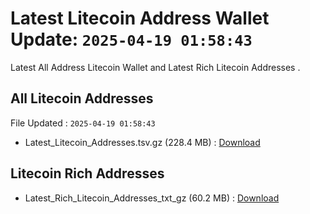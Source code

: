 # Latest Litecoin Address Wallet Update: `2025-04-19 01:58:43`

Latest All Address Litecoin Wallet and Latest Rich Litecoin Addresses .

## All Litecoin Addresses

File Updated : `2025-04-19 01:58:43`

- Latest_Litecoin_Addresses.tsv.gz (228.4 MB) : [Download](https://github.com/Pymmdrza/Rich-Address-Wallet/releases/tag/Litecoin)

## Litecoin Rich Addresses

- Latest_Rich_Litecoin_Addresses_txt_gz (60.2 MB) : [Download](https://github.com/Pymmdrza/Rich-Address-Wallet/releases/tag/Litecoin)
